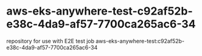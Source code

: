 # aws-eks-anywhere-test-c92af52b-e38c-4da9-af57-7700ca265ac6-34
repository for use with E2E test job aws-eks-anywhere-test:c92af52b-e38c-4da9-af57-7700ca265ac6-34
